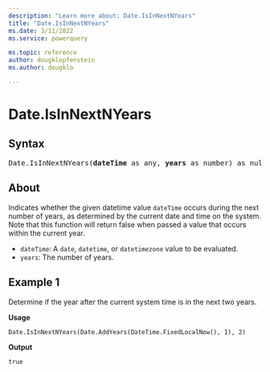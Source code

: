 ```yaml
---
description: "Learn more about: Date.IsInNextNYears"
title: "Date.IsInNextNYears"
ms.date: 3/11/2022
ms.service: powerquery

ms.topic: reference
author: dougklopfenstein
ms.author: dougklo

---
```

# Date.IsInNextNYears

## Syntax

<pre>
Date.IsInNextNYears(<b>dateTime</b> as any, <b>years</b> as number) as nullable logical
</pre>

## About

Indicates whether the given datetime value `dateTime` occurs during the next number of years, as determined by the current date and time on the system. Note that this function will return false when passed a value that occurs within the current year.

* `dateTime`: A `date`, `datetime`, or `datetimezone` value to be evaluated.
 * `years`: The number of years.

## Example 1

Determine if the year after the current system time is in the next two years.

**Usage**

```powerquery-m
Date.IsInNextNYears(Date.AddYears(DateTime.FixedLocalNow(), 1), 2)
```

**Output**

`true`
